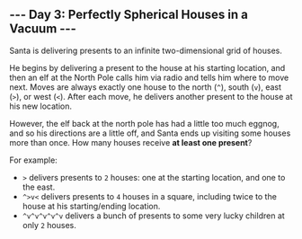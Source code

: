 --- Day 3: Perfectly Spherical Houses in a Vacuum ---
-----------------------------------------------------

Santa is delivering presents to an infinite two-dimensional grid of
houses.

He begins by delivering a present to the house at his starting location,
and then an elf at the North Pole calls him via radio and tells him
where to move next. Moves are always exactly one house to the north
(`^`), south (`v`), east (`>`), or west (`<`). After each move, he
delivers another present to the house at his new location.

However, the elf back at the north pole has had a little too much
eggnog, and so his directions are a little off, and Santa ends up
visiting some houses more than once. How many houses receive **at least
one present**?

For example:

-   `>` delivers presents to `2` houses: one at the starting location,
    and one to the east.
-   `^>v<` delivers presents to `4` houses in a square, including twice
    to the house at his starting/ending location.
-   `^v^v^v^v^v` delivers a bunch of presents to some very lucky
    children at only `2` houses.

